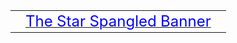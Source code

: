 <!-- START OF MAIN TABLE -->
<table><tr><tr><td></td>

<td>
<a href="../assets/pdf/ssb.pdf"><font size="5" color="blue">The Star Spangled Banner</font></a>
</td><td></td></tr>

<!-- END OF MAIN TABLE -->      
</td><tr></tr></table>
